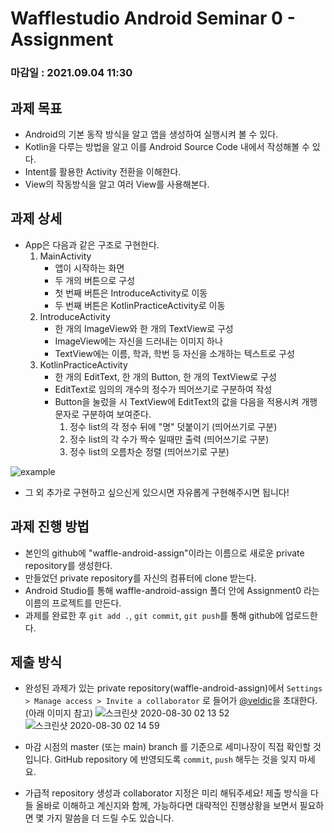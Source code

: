 # Wafflestudio Android Seminar 0 - Assignment
### 마감일 : 2021.09.04 11:30

## 과제 목표
- Android의 기본 동작 방식을 알고 앱을 생성하여 실행시켜 볼 수 있다. 
- Kotlin을 다루는 방법을 알고 이를 Android Source Code 내에서 작성해볼 수 있다.
- Intent를 활용한 Activity 전환을 이해한다.
- View의 작동방식을 알고 여러 View를 사용해본다.

## 과제 상세
- App은 다음과 같은 구조로 구현한다.
    1. MainActivity
        - 앱이 시작하는 화면
        - 두 개의 버튼으로 구성
        - 첫 번째 버튼은 IntroduceActivity로 이동
        - 두 번째 버튼은 KotlinPracticeActivity로 이동
    2. IntroduceActivity
        - 한 개의 ImageView와 한 개의 TextView로 구성
        - ImageView에는 자신을 드러내는 이미지 하나
        - TextView에는 이름, 학과, 학번 등 자신을 소개하는 텍스트로 구성
    3. KotlinPracticeActivity
        - 한 개의 EditText, 한 개의 Button, 한 개의 TextView로 구성
        - EditText로 임의의 개수의 정수가 띄어쓰기로 구분하여 작성
        - Button을 눌렀을 시 TextView에 EditText의 값을 다음을 적용시켜 개행문자로 구분하여 보여준다.
            1. 정수 list의 각 정수 뒤에 "명" 덧붙이기 (띄어쓰기로 구분)
            2. 정수 list의 각 수가 짝수 일때만 출력 (띄어쓰기로 구분)
            3. 정수 list의 오름차순 정렬 (띄어쓰기로 구분)

![example](example.gif)

- 그 외 추가로 구현하고 싶으신게 있으시면 자유롭게 구현해주시면 됩니다!

## 과제 진행 방법
- 본인의 github에 "waffle-android-assign"이라는 이름으로 새로운 private repository를 생성한다.
- 만들었던 private repository를 자신의 컴퓨터에 clone 받는다.
- Android Studio를 통해 waffle-android-assign 폴더 안에 Assignment0 라는 이름의 프로젝트를 만든다.
- 과제를 완료한 후 `git add .`, `git commit`, `git push`를 통해 github에 업로드한다.

## 제출 방식
- 완성된 과제가 있는 private repository(waffle-android-assign)에서 `Settings > Manage access > Invite a collaborator` 로 들어가 [@veldic](https://github.com/veldic)을 초대한다. (아래 이미지 참고)
![스크린샷 2020-08-30 02 13 52](https://user-images.githubusercontent.com/35535636/91642567-5eb9fe00-ea67-11ea-9382-89fcce03be70.png)
![스크린샷 2020-08-30 02 14 59](https://user-images.githubusercontent.com/35535636/91642588-87da8e80-ea67-11ea-9d5a-60a3596463c9.png)

- 마감 시점의 master (또는 main) branch 를 기준으로 세미나장이 직접 확인할 것입니다. GitHub repository 에 반영되도록 `commit`, `push` 해두는 것을 잊지 마세요.

- 가급적 repository 생성과 collaborator 지정은 미리 해둬주세요! 제출 방식을 다들 올바로 이해하고 계신지와 함께, 가능하다면 대략적인 진행상황을 보면서 필요하면 몇 가지 말씀을 더 드릴 수도 있습니다.

